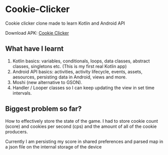 # Cookie-Clicker
Cookie clicker clone made to learn Kotlin and Android API

Download APK: [Cookie Clicker](https://github.com/GulderBone/Cookie-Clicker/raw/master/app-release.apk)

## What have I learnt

1. Kotlin basics: variables, conditionals, loops, data classes, abstract classes, singletons etc. (This is my first real Kotlin app)
2. Android API basics: activities, activity lifecycle, events, assets, aesources, persisting data in Android, views and more.
3. Moshi (new alternative to GSON).
4. Handler / Looper classes so I can keep updating the view in set time intervals.

## Biggest problem so far?

How to effectively store the state of the game.
I had to store cookie count (score) and cookies per second (cps) and the amount of all of the cookie producers.

Currently I am persisting my score in shared preferences and parsed map in a json file on the internal storage
of the device